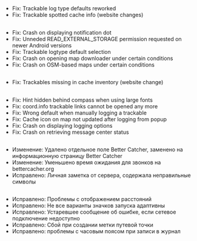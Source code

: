 ##
- Fix: Trackable log type defaults reworked
- Fix: Trackable spotted cache info (website changes)

##
- Fix: Crash on displaying notification dot
- Fix: Unneded READ_EXTERNAL_STORAGE permission requested on newer Android versions
- Fix: Trackable logtype default selection
- Fix: Crash on opening map downloader under certain conditions
- Fix: Crash on OSM-based maps under certain conditions

##
- Fix: Trackables missing in cache inventory (website change)

##
- Fix: Hint hidden behind compass when using large fonts
- Fix: coord.info trackable links cannot be opened any more
- Fix: Wrong default when manually logging a trackable
- Fix: Cache icon on map not updated after logging from popup
- Fix: Crash on displaying logging options
- Fix: Crash on retrieving message center status

##
- Изменение: Удалено отдельное поле Better Catcher, заменено на информационную страницу Better Catcher
- Изменение: Уменьшено время ожидания для звонков на bettercacher.org
- Исправлено: Личная заметка от сервера, содержала неправильные символы

##
- Исправлено: Проблемы с отображением расстояний
- Исправлено: Не все варианты значков запуска адаптивны
- Исправлено: Устаревшее сообщение об ошибке, если сетевое подключение недоступно
- Исправлено: Сбой при создании метки путевой точки
- Исправлено: проблемы с часовым поясом при записи в журнал
